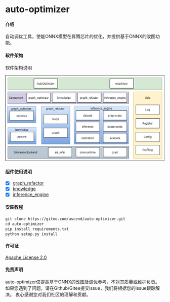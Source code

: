 # auto-optimizer

#### 介绍

自动调优工具，使能ONNX模型在昇腾芯片的优化，并提供基于ONNX的改图功能。

#### 软件架构

软件架构说明

![软件架构](docs/img/architecture.png)

#### 组件使用说明

- [x]  [graph_refactor](auto_optimizer/graph_refactor/README.md)
- [x]  [knowledge](docs/knowledge_optimizer_frame.md)
- [x]  [inference_engine](auto_optimizer/inference_engine/README.md)

#### 安装教程

```shell
git clone https://gitee.com/ascend/auto-optimizer.git
cd auto-optimizer
pip install requirements.txt
python setup.py install

```

#### 许可证

[Apache License 2.0](LICENSE)

#### 免责声明

auto-optimizer仅提高基于ONNX的改图及调优参考，不对其质量或维护负责。
如果您遇到了问题，请在Github/Gitee提交issue，我们将根据您的issue跟踪解决。
衷心感谢您对我们社区的理解和贡献。